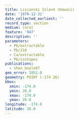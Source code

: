 ```yaml
---
title: Lisianski Island (Hawaii)
date: '1979-12-31'
date_collected_earliest: ''
record_type: section
medium: coral
feature: '947'
description: ''
parameters:
  - Pb/extractable
  - Pb/210
  - Ca/extractable
  - Pb/isotopes
publications:
  - shen_boyle87
geo_error: 1852.0
geometry: POINT (-174 26)
bbox:
  xmin: -174.0
  ymin: 26.0
  xmax: -174.0
  ymax: 26.0
longitude: -174.0
latitude: 26.0
---
```

